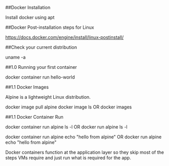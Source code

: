 ##Docker Installation

Install docker using apt


##Docker Post-installation steps for Linux

https://docs.docker.com/engine/install/linux-postinstall/


##Check your current distribution

uname -a


##1.0 Running your first container

docker container run hello-world


##1.1 Docker Images

Alpine is a lightweight Linux distribution.

docker image pull alpine
docker image ls  OR  docker images


##1.1 Docker Container Run



docker container run alpine ls -l  OR  docker run alpine ls -l

docker container run alpine echo "hello from alpine"   OR   docker run alpine echo "hello from alpine"


Docker containers function at the application layer so they skip most of the steps VMs require and just run what is required for the app.




